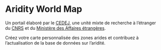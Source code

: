 # Aridity World Map

Un portail élaboré par le [CEDEJ](http://cedej-eg.org/), une unité mixte de recherche à l’étranger du [CNRS](http://www.cnrs.fr/) et du [Ministère des Affaires étrangères](http://www.diplomatie.gouv.fr/fr/). </br>

Créez votre carte personnalisée des zones arides et contribuez à l’actualisation de la base de données sur l’aridité.
